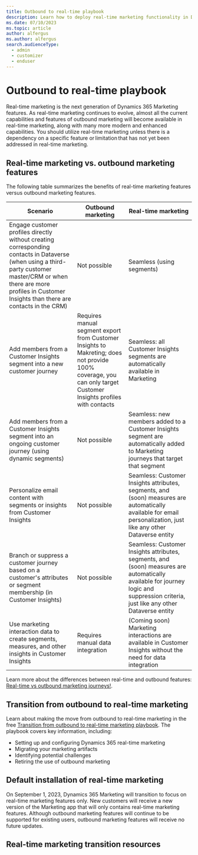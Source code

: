 ```yaml
---
title: Outbound to real-time playbook
description: Learn how to deploy real-time marketing functionality in Dynamics 365 Marketing.
ms.date: 07/10/2023
ms.topic: article
author: alfergus
ms.author: alfergus
search.audienceType: 
  - admin
  - customizer
  - enduser
---
```


# Outbound to real-time playbook

Real-time marketing is the next generation of Dynamics 365 Marketing features. As real-time marketing continues to evolve, almost all the current capabilities and features of outbound marketing will become available in real-time marketing, along with many more modern and enhanced capabilities. You should utilize real-time marketing unless there is a dependency on a specific feature or limitation that has not yet been addressed in real-time marketing.  

## Real-time marketing vs. outbound marketing features

The following table summarizes the benefits of real-time marketing features versus outbound marketing features.

| Scenario                                                                                                                                                                                                                      | Outbound marketing                                                                                                                                                | Real-time marketing                                                                                                                                                               |
|-------------------------------------------------------------------------------------------------------------------------------------------------------------------------------------------------------------------------------|-------------------------------------------------------------------------------------------------------------------------------------------------------------------|-----------------------------------------------------------------------------------------------------------------------------------------------------------------------------------|
| Engage customer profiles directly without creating corresponding contacts in Dataverse (when using a third-party customer master/CRM or when there are more profiles in Customer Insights than there are contacts in the CRM) | Not possible                                                                                                                                                      | Seamless (using segments)                                                                                                                                                         |
| Add members from a Customer Insights segment into a new customer journey                                                                                                                                                      | Requires manual segment export from Customer Insights to Makreting; does not provide 100% coverage, you can only target Customer Insights profiles with contacts | Seamless: all Customer Insights segments are automatically available in Marketing                                                                                                 |
| Add members from a Customer Insights segment into an ongoing customer journey (using dynamic segments)                                                                                                                        | Not possible                                                                                                                                                      | Seamless: new members added to a Customer Insights segment are automatically added to Marketing journeys that target that segment                                                  |
| Personalize email content with segments or insights from Customer Insights                                                                                                                                                    | Not possible                                                                                                                                                      | Seamless: Customer Insights attributes, segments, and (soon) measures are automatically available for email personalization, just like any other Dataverse entity                  |
| Branch or suppress a customer journey based on a customer's attributes or segment membership (in Customer Insights)                                                                                                           | Not possible                                                                                                                                                      | Seamless: Customer Insights attributes, segments, and (soon) measures are automatically available for journey logic and suppression criteria, just like any other Dataverse entity |
| Use marketing interaction data to create segments, measures, and other insights in Customer Insights                                                                                                                          | Requires manual data integration                                                                                                                                  | (Coming soon) Marketing interactions are available in Customer Insights without the need for data integration                                                                     |

Learn more about the differences between real-time and outbound features: [Real-time vs outbound marketing journeys!](https://community.dynamics.com/365/dynamics-365-fasttrack/b/dynamics-365-fasttrack-blog/posts/realtime-vs-outbound-marketing-journeys).

## Transition from outbound to real-time marketing

Learn about making the move from outbound to real-time marketing in the free [Transition from outbound to real-time marketing playbook](https://community.dynamics.com/365/dynamics-365-fasttrack/b/dynamics-365-fasttrack-blog/posts/transition-from-outbound-to-real-time-marketing-playbook). The playbook covers key information, including:

- Setting up and configuring Dynamics 365 real-time marketing
- Migrating your marketing artifacts
- Identifying potential challenges
- Retiring the use of outbound marketing

## Default installation of real-time marketing

On September 1, 2023, Dynamics 365 Marketing will transition to focus on real-time marketing features only. New customers will receive a new version of the Marketing app that will only contains real-time marketing features. Although outbound marketing features will continue to be supported for existing users, outbound marketing features will receive no future updates.

## Real-time marketing transition resources

